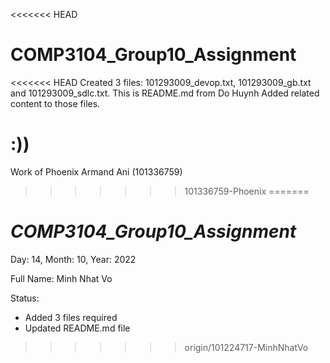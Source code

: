 <<<<<<< HEAD
# COMP3104_Group10_Assignment
<<<<<<< HEAD
Created 3 files: 101293009_devop.txt, 101293009_gb.txt and 101293009_sdlc.txt.
This is README.md from Do Huynh
Added related content to those files.

:))
=======

Work of Phoenix Armand Ani (101336759)
>>>>>>> 101336759-Phoenix
=======
# **_COMP3104_Group10_Assignment_**

Day: 14, Month: 10, Year: 2022

Full Name: Minh Nhat Vo

Status:
- Added 3 files required
- Updated README.md file
>>>>>>> origin/101224717-MinhNhatVo
